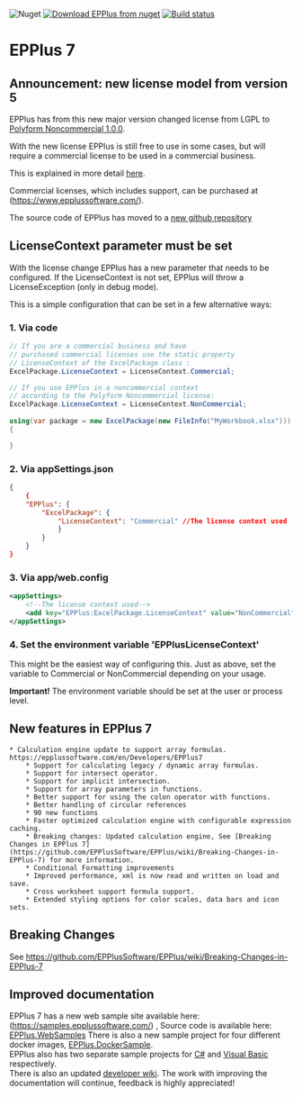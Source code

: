 ﻿![Nuget](https://img.shields.io/nuget/v/epplus)
 [![Download EPPlus from nuget](https://img.shields.io/nuget/dt/epplus?label=Nuget%20downloads)](https://www.nuget.org/packages/EPPlus/)
[![Build status](https://ci.appveyor.com/api/projects/status/6jdk5tjxxvx99d5i?svg=true)](https://ci.appveyor.com/project/EPPlusSoftware/epplus)

# EPPlus 7

## Announcement: new license model from version 5
EPPlus has from this new major version changed license from LGPL to [Polyform Noncommercial 1.0.0](https://polyformproject.org/licenses/noncommercial/1.0.0/).

With the new license EPPlus is still free to use in some cases, but will require a commercial license to be used in a commercial business.

This is explained in more detail [here](https://www.epplussoftware.com/Home/LgplToPolyform).

Commercial licenses, which includes support, can be purchased at (https://www.epplussoftware.com/).

The source code of EPPlus has moved to a [new github repository](https://github.com/EPPlusSoftware/EPPlus)

## LicenseContext parameter must be set
With the license change EPPlus has a new parameter that needs to be configured. If the LicenseContext is not set, EPPlus will throw a LicenseException (only in debug mode).

This is a simple configuration that can be set in a few alternative ways:

### 1. Via code
```csharp
// If you are a commercial business and have
// purchased commercial licenses use the static property
// LicenseContext of the ExcelPackage class :
ExcelPackage.LicenseContext = LicenseContext.Commercial;

// If you use EPPlus in a noncommercial context
// according to the Polyform Noncommercial license:
ExcelPackage.LicenseContext = LicenseContext.NonCommercial;
    
using(var package = new ExcelPackage(new FileInfo("MyWorkbook.xlsx")))
{

}
```
### 2. Via appSettings.json
```json
{
    {
    "EPPlus": {
        "ExcelPackage": {
            "LicenseContext": "Commercial" //The license context used
            }
        }
    }
}
```
### 3. Via app/web.config
```xml
<appSettings>
    <!--The license context used-->
    <add key="EPPlus:ExcelPackage.LicenseContext" value="NonCommercial" />
</appSettings>
```
### 4. Set the environment variable 'EPPlusLicenseContext'
This might be the easiest way of configuring this. Just as above, set the variable to Commercial or NonCommercial depending on your usage.

**Important!** The environment variable should be set at the user or process level.

## New features in EPPlus 7
	* Calculation engine update to support array formulas. https://epplussoftware.com/en/Developers/EPPlus7
		* Support for calculating legacy / dynamic array formulas.
		* Support for intersect operator.
		* Support for implicit intersection.
		* Support for array parameters in functions.
		* Better support for using the colon operator with functions.
		* Better handling of circular references
		* 90 new functions
		* Faster optimized calculation engine with configurable expression caching.
		* Breaking changes: Updated calculation engine, See [Breaking Changes in EPPlus 7](https://github.com/EPPlusSoftware/EPPlus/wiki/Breaking-Changes-in-EPPlus-7) for more information.
		* Conditional Formatting improvements
		* Improved performance, xml is now read and written on load and save.
		* Cross worksheet support formula support.
		* Extended styling options for color scales, data bars and icon sets.

## Breaking Changes
See https://github.com/EPPlusSoftware/EPPlus/wiki/Breaking-Changes-in-EPPlus-7

## Improved documentation
EPPlus 7 has a new web sample site available here: (https://samples.epplussoftware.com/) ,  Source code is available here: [EPPlus.WebSamples](https://github.com/EPPlusSoftware/EPPlus.WebSamples)
There is also a new sample project for four different docker images, [EPPlus.DockerSample](https://github.com/EPPlusSoftware/EPPlus.DockerSample).  
EPPlus also has two separate sample projects for [C#](https://github.com/EPPlusSoftware/EPPlus.Samples.CSharp) and [Visual Basic](https://github.com/EPPlusSoftware/EPPlus.Samples.VB/) respectively.  
There is also an updated [developer wiki](https://github.com/EPPlusSoftware/EPPlus/wiki). 
The work with improving the documentation will continue, feedback is highly appreciated!
